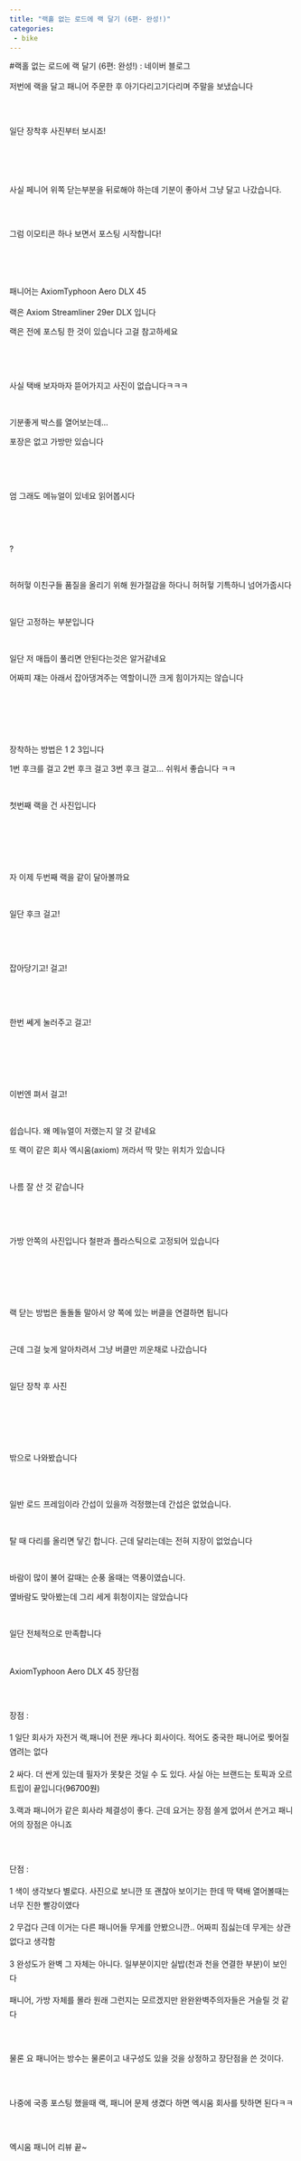 ```yaml
---
title: "랙홀 없는 로드에 랙 달기 (6편- 완성!)"
categories:
 - bike
---
```

#랙홀 없는 로드에 랙 달기 (6편: 완성!) : 네이버 블로그
<div class="wrap_rabbit pcol2 _param(1) _postViewArea221550145473" id="post-view221550145473">
<!-- Rabbit HTML --><div class="se-viewer se-theme-default" lang="ko-KR">
<!-- SE_DOC_HEADER_END -->
<div class="se-main-container">
<div class="se-component se-text se-l-default" id="SE-76752c52-dd74-4822-8923-a5b90f3b62d2">
<div class="se-component-content">
<div class="se-section se-section-text se-l-default">
<div class="se-module se-module-text"><!-- SE-TEXT { --><p class="se-text-paragraph se-text-paragraph-align-" id="SE-c926f5b5-1b77-423d-979b-b943a7a722bd" style="line-height:1.8;"><span class="se-fs- se-ff-" id="SE-de360013-64e4-4c61-9c2b-a60404f69b37" style="">저번에 랙을 달고 패니어 주문한 후 아기다리고기다리며 주말을 보냈습니다</span></p><!-- } SE-TEXT --><!-- SE-TEXT { --><p class="se-text-paragraph se-text-paragraph-align-" id="SE-1d11601e-f834-4d10-ab0b-2a74d6cb2e20" style="line-height:1.8;"><span class="se-fs- se-ff-" id="SE-e0d64510-617f-4353-b8f6-710c7af2de85" style="">​</span></p><!-- } SE-TEXT --><!-- SE-TEXT { --><p class="se-text-paragraph se-text-paragraph-align-" id="SE-e3aed842-c712-47c7-9164-ff457ed53f6c" style="line-height:1.8;"><span class="se-fs- se-ff-" id="SE-fc1c8281-0b82-499e-b126-3d0dc512a392" style="">일단 장착후 사진부터 보시죠!</span></p><!-- } SE-TEXT --></div>
</div>
</div>
</div> <div class="se-component se-image se-l-default" id="SE-1a611238-7c6d-403b-8fdb-1abfcef2b6b4">
<div class="se-component-content se-component-content-fit">
<div class="se-section se-section-image se-l-default se-section-align-">
<a class="se-module se-module-image __se_image_link __se_link" data-linkdata='{"id" : "SE-1a611238-7c6d-403b-8fdb-1abfcef2b6b4", "src" : "https://postfiles.pstatic.net/MjAxOTA1MzBfMjUy/MDAxNTU5MTc2NDM2MDc5.2WbyYUSzYZjF2IAKHAHBgdA4uEepED9mgyV39vuUFCgg.Gq02ZxwywSp4GNNNQubDrUy5ZotIYJDdnI0hVDv97bIg.JPEG.dls32208/20190529_203142.jpg", "linkUse" : "false", "link" : ""}' data-linktype="img" href="#" onclick="return false;" style=" ">
<img alt="" class="se-image-resource" data-height="389" data-lazy-src="https://postfiles.pstatic.net/MjAxOTA1MzBfMjUy/MDAxNTU5MTc2NDM2MDc5.2WbyYUSzYZjF2IAKHAHBgdA4uEepED9mgyV39vuUFCgg.Gq02ZxwywSp4GNNNQubDrUy5ZotIYJDdnI0hVDv97bIg.JPEG.dls32208/20190529_203142.jpg?type=w966" data-width="693" src="https://raw.githubusercontent.com/rage147-OwO/rage147-OwO.github.io/master/_images/images/2019-5-30-랙홀 없는 로드에 랙 달기 (6편- 완성!)/0.jpg">
</a> </div>
</div>
</div> <div class="se-component se-image se-l-default" id="SE-338597c3-6b64-4b6f-9131-953c84b9aa11">
<div class="se-component-content se-component-content-fit">
<div class="se-section se-section-image se-l-default se-section-align-">
<a class="se-module se-module-image __se_image_link __se_link" data-linkdata='{"id" : "SE-338597c3-6b64-4b6f-9131-953c84b9aa11", "src" : "https://postfiles.pstatic.net/MjAxOTA1MzBfMTM2/MDAxNTU5MTc2NDM3NzY5.jcARyAtnbpN3vXiOefL2HYbKejuskeBnrmjzwOZwhl0g.k5PskOZVT_-SJ-f2MjFSagKUGRglMGuHPy_vZHDgCGcg.JPEG.dls32208/20190529_214403.jpg", "linkUse" : "false", "link" : ""}' data-linktype="img" href="#" onclick="return false;" style=" ">
<img alt="" class="se-image-resource" data-height="389" data-lazy-src="https://postfiles.pstatic.net/MjAxOTA1MzBfMTM2/MDAxNTU5MTc2NDM3NzY5.jcARyAtnbpN3vXiOefL2HYbKejuskeBnrmjzwOZwhl0g.k5PskOZVT_-SJ-f2MjFSagKUGRglMGuHPy_vZHDgCGcg.JPEG.dls32208/20190529_214403.jpg?type=w966" data-width="693" src="https://raw.githubusercontent.com/rage147-OwO/rage147-OwO.github.io/master/_images/images/2019-5-30-랙홀 없는 로드에 랙 달기 (6편- 완성!)/1.jpg">
</a> </div>
</div>
</div> <div class="se-component se-image se-l-default" id="SE-73775f8c-be46-45f6-b0d4-f15493f0b93b">
<div class="se-component-content se-component-content-fit">
<div class="se-section se-section-image se-l-default se-section-align-">
<a class="se-module se-module-image __se_image_link __se_link" data-linkdata='{"id" : "SE-73775f8c-be46-45f6-b0d4-f15493f0b93b", "src" : "https://postfiles.pstatic.net/MjAxOTA1MzBfMjIg/MDAxNTU5MTc2NDM5MjI3._LsB2ajDmxukfmu0EykyzfyRIg7wZHXxNd2C_4NyjAog.M7pUvVMpjCduHCHZthHpv2npg5IfShVE8ARA7UQR_bwg.JPEG.dls32208/20190529_214419.jpg", "linkUse" : "false", "link" : ""}' data-linktype="img" href="#" onclick="return false;" style=" ">
<img alt="" class="se-image-resource" data-height="389" data-lazy-src="https://postfiles.pstatic.net/MjAxOTA1MzBfMjIg/MDAxNTU5MTc2NDM5MjI3._LsB2ajDmxukfmu0EykyzfyRIg7wZHXxNd2C_4NyjAog.M7pUvVMpjCduHCHZthHpv2npg5IfShVE8ARA7UQR_bwg.JPEG.dls32208/20190529_214419.jpg?type=w966" data-width="693" src="https://raw.githubusercontent.com/rage147-OwO/rage147-OwO.github.io/master/_images/images/2019-5-30-랙홀 없는 로드에 랙 달기 (6편- 완성!)/2.jpg">
</a> </div>
</div>
</div> <div class="se-component se-text se-l-default" id="SE-b7c44940-b815-4603-b0e1-c3cc7d51e3bf">
<div class="se-component-content">
<div class="se-section se-section-text se-l-default">
<div class="se-module se-module-text"><!-- SE-TEXT { --><p class="se-text-paragraph se-text-paragraph-align-" id="SE-cb676468-e4a3-4f1f-b57c-de397e4bfe82" style="line-height:1.8;"><span class="se-fs- se-ff-" id="SE-c49b128e-1d82-4eca-9559-8a1ad10ba997" style="">사실 페니어 위쪽 닫는부분을 뒤로해야 하는데 기분이 좋아서 그냥 달고 나갔습니다.</span></p><!-- } SE-TEXT --><!-- SE-TEXT { --><p class="se-text-paragraph se-text-paragraph-align-" id="SE-f4984119-cfcd-49d5-8b62-c7a0d5547b3f" style="line-height:1.8;"><span class="se-fs- se-ff-" id="SE-2e97a4f2-131b-47a0-8926-5f1c9e19046d" style="">​</span></p><!-- } SE-TEXT --><!-- SE-TEXT { --><p class="se-text-paragraph se-text-paragraph-align-" id="SE-777a3aa4-f3dd-46f5-b743-839a5a79ffc5" style="line-height:1.8;"><span class="se-fs- se-ff-" id="SE-171e8afa-b962-4f80-9f50-1dafb83c3339" style="">그럼 이모티콘 하나 보면서 포스팅 시작합니다!</span></p><!-- } SE-TEXT --></div>
</div>
</div>
</div> <div class="se-component se-sticker se-l-default" id="SE-00f5feba-2544-4b84-8462-fa3670d31937">
<div class="se-component-content">
<div class="se-section se-section-sticker se-section-align- se-l-default">
<div class="se-module se-module-sticker">
<a class="__se_sticker_link __se_link" data-linkdata='{"src" : "https://storep-phinf.pstatic.net/linesoft_01/original_4.gif", "packCode" : "linesoft_01", "seq" : "4", "width" : "370", "height" : "320"}' data-linktype="sticker" href="#" onclick="return false;">
<img alt="" class="se-sticker-image" src="https://storep-phinf.pstatic.net/linesoft_01/original_4.gif?type=pa50_50">
</a>
</div>
</div>
</div>
</div> <div class="se-component se-text se-l-default" id="SE-2a3702ff-464a-4fea-a9ef-72a0b4fcd88d">
<div class="se-component-content">
<div class="se-section se-section-text se-l-default">
<div class="se-module se-module-text"><!-- SE-TEXT { --><p class="se-text-paragraph se-text-paragraph-align-" id="SE-38f2cd1e-8051-4595-9c3c-62f301f8f3c7" style=""><span class="se-fs- se-ff-" id="SE-2f01c37f-7a25-4eca-8195-3e66a3c87aa7" style="">​</span></p><!-- } SE-TEXT --><!-- SE-TEXT { --><p class="se-text-paragraph se-text-paragraph-align-" id="SE-e2acad6f-7b54-42c1-87ad-91ac32ba68b6" style="line-height:1.8;"><span class="se-fs- se-ff-" id="SE-87646873-89c7-4b14-94b8-1ee3fa5c4b5a" style="">패니어는 AxiomTyphoon Aero DLX 45</span></p><!-- } SE-TEXT --><!-- SE-TEXT { --><p class="se-text-paragraph se-text-paragraph-align-" id="SE-3420600b-43a0-41cf-b46a-8247a7215424" style=""><span class="se-fs- se-ff-" id="SE-5533c17a-08e1-47c9-97b2-0ab5c1dce5fa" style="">랙은 Axiom Streamliner 29er DLX 입니다</span></p><!-- } SE-TEXT --><!-- SE-TEXT { --><p class="se-text-paragraph se-text-paragraph-align-" id="SE-af2cd790-c218-4c2b-ba99-04967e0d7366" style=""><span class="se-fs- se-ff-" id="SE-449aa192-f387-45aa-a9a3-ba8326d11574" style="">랙은 전에 포스팅 한 것이 있습니다 고걸 참고하세요</span></p><!-- } SE-TEXT --><!-- SE-TEXT { --><p class="se-text-paragraph se-text-paragraph-align-" id="SE-ab99836f-3793-4567-8365-e46237f95dd6" style=""><span class="se-fs- se-ff-" id="SE-102e5700-94d3-424c-a8fc-ea5d3e11ef8f" style="">​</span></p><!-- } SE-TEXT --></div>
</div>
</div>
</div> <div class="se-component se-image se-l-default" id="SE-c9e8b1af-7127-448e-9554-c314845dd1c8">
<div class="se-component-content se-component-content-fit">
<div class="se-section se-section-image se-l-default se-section-align-">
<a class="se-module se-module-image __se_image_link __se_link" data-linkdata='{"id" : "SE-c9e8b1af-7127-448e-9554-c314845dd1c8", "src" : "https://postfiles.pstatic.net/MjAxOTA1MzBfMTgx/MDAxNTU5MTc3MjA4Nzg2.rLFwD-XpuVw_BXg98JbNBZvQnRjSeXzfaEewx-Nue2gg.lLMNV0_fQxd5h2svByQtXPqkcf42T7Hw5ZWLy9OBqY0g.JPEG.dls32208/1559176846861.jpg", "linkUse" : "false", "link" : ""}' data-linktype="img" href="#" onclick="return false;" style=" ">
<img alt="" class="se-image-resource" data-height="1232" data-lazy-src="https://postfiles.pstatic.net/MjAxOTA1MzBfMTgx/MDAxNTU5MTc3MjA4Nzg2.rLFwD-XpuVw_BXg98JbNBZvQnRjSeXzfaEewx-Nue2gg.lLMNV0_fQxd5h2svByQtXPqkcf42T7Hw5ZWLy9OBqY0g.JPEG.dls32208/1559176846861.jpg?type=w966" data-width="693" src="https://raw.githubusercontent.com/rage147-OwO/rage147-OwO.github.io/master/_images/images/2019-5-30-랙홀 없는 로드에 랙 달기 (6편- 완성!)/3.jpg"/>
</a> </div>
</div>
</div> <div class="se-component se-text se-l-default" id="SE-d0b907b2-a86d-47cc-a5cd-2bfdc93a79fe">
<div class="se-component-content">
<div class="se-section se-section-text se-l-default">
<div class="se-module se-module-text"><!-- SE-TEXT { --><p class="se-text-paragraph se-text-paragraph-align-" id="SE-2faff90d-9971-4bb9-b2c1-26757fbb0778" style=""><span class="se-fs- se-ff-" id="SE-c81dd2ec-1113-475a-9442-61cff66e6e72" style="">사실 택배 보자마자 뜯어가지고 사진이 없습니다ㅋㅋㅋ</span></p><!-- } SE-TEXT --><!-- SE-TEXT { --><p class="se-text-paragraph se-text-paragraph-align-" id="SE-9d9d5962-d977-436c-8297-b1b55491dfd9" style=""><span class="se-fs- se-ff-" id="SE-feed0b5f-56f5-4b57-bfca-8bf418fb99db" style="">​</span></p><!-- } SE-TEXT --><!-- SE-TEXT { --><p class="se-text-paragraph se-text-paragraph-align-" id="SE-3c71039f-33a7-45d1-9e6b-793452537a41" style=""><span class="se-fs- se-ff-" id="SE-65c25d8a-da71-4f9c-9623-6714d3e2cc12" style="">기분좋게 박스를 열어보는데...</span></p><!-- } SE-TEXT --><!-- SE-TEXT { --><p class="se-text-paragraph se-text-paragraph-align-" id="SE-c9ebac96-074b-401d-9a7b-693eb772671b" style=""><span class="se-fs- se-ff-" id="SE-95907c0f-6796-481c-ab27-16785a13d29c" style="">포장은 없고 가방만 있습니다</span></p><!-- } SE-TEXT --><!-- SE-TEXT { --><p class="se-text-paragraph se-text-paragraph-align-" id="SE-b6db59cf-59e8-45cc-85c0-c73690c8053d" style=""><span class="se-fs- se-ff-" id="SE-9f108731-9e75-4d2d-81f9-36c46d1a3833" style="">​</span></p><!-- } SE-TEXT --></div>
</div>
</div>
</div> <div class="se-component se-image se-l-default" id="SE-a29de6e0-5153-49f1-8577-2e070cecbfb3">
<div class="se-component-content se-component-content-fit">
<div class="se-section se-section-image se-l-default se-section-align-">
<a class="se-module se-module-image __se_image_link __se_link" data-linkdata='{"id" : "SE-a29de6e0-5153-49f1-8577-2e070cecbfb3", "src" : "https://postfiles.pstatic.net/MjAxOTA1MzBfNzEg/MDAxNTU5MTc3MjEwMjk0.ffcVRlWQxFgoxTSBXAcksmtteuocrzIrNsrUD59NTe8g.0q1eCo5rZUDDYC4MJGApXc7ZQxdF3iSplAcmrHuAHAgg.JPEG.dls32208/20190529_202736.jpg", "linkUse" : "false", "link" : ""}' data-linktype="img" href="#" onclick="return false;" style=" ">
<img alt="" class="se-image-resource" data-height="1232" data-lazy-src="https://postfiles.pstatic.net/MjAxOTA1MzBfNzEg/MDAxNTU5MTc3MjEwMjk0.ffcVRlWQxFgoxTSBXAcksmtteuocrzIrNsrUD59NTe8g.0q1eCo5rZUDDYC4MJGApXc7ZQxdF3iSplAcmrHuAHAgg.JPEG.dls32208/20190529_202736.jpg?type=w966" data-width="693" src="https://raw.githubusercontent.com/rage147-OwO/rage147-OwO.github.io/master/_images/images/2019-5-30-랙홀 없는 로드에 랙 달기 (6편- 완성!)/4.jpg"/>
</a> </div>
</div>
</div> <div class="se-component se-text se-l-default" id="SE-0ecd0eed-5519-4907-818b-393e3b596fb4">
<div class="se-component-content">
<div class="se-section se-section-text se-l-default">
<div class="se-module se-module-text"><!-- SE-TEXT { --><p class="se-text-paragraph se-text-paragraph-align-" id="SE-25362c97-ee61-4475-8987-2646fb747a0c" style=""><span class="se-fs- se-ff-" id="SE-210a48ba-94ea-44b0-8359-1d0b87f66dad" style="">엄 그래도 메뉴얼이 있네요 읽어봅시다</span></p><!-- } SE-TEXT --><!-- SE-TEXT { --><p class="se-text-paragraph se-text-paragraph-align-" id="SE-78f0f63e-5f03-4d17-9265-4e1f38d0666d" style=""><span class="se-fs- se-ff-" id="SE-7fb28b9e-e9ff-411e-9245-779aa54a57a9" style="">​</span></p><!-- } SE-TEXT --></div>
</div>
</div>
</div> <div class="se-component se-image se-l-default" id="SE-6a751a2c-5bd0-4b87-8fb9-b88d28f592ad">
<div class="se-component-content se-component-content-fit">
<div class="se-section se-section-image se-l-default se-section-align-">
<a class="se-module se-module-image __se_image_link __se_link" data-linkdata='{"id" : "SE-6a751a2c-5bd0-4b87-8fb9-b88d28f592ad", "src" : "https://postfiles.pstatic.net/MjAxOTA1MzBfMTYg/MDAxNTU5MTc3MjExOTU1.QZKBRj8KOaPdb53YXJgVAYs8CYH8v4CNKxpTYiVAE3Eg.aiwi3xEV68VuiX6IBYeHEhYX0dbcmNaep0T5YVE5bMEg.JPEG.dls32208/1559177177321.jpg", "linkUse" : "false", "link" : ""}' data-linktype="img" href="#" onclick="return false;" style=" ">
<img alt="" class="se-image-resource" data-height="1232" data-lazy-src="https://postfiles.pstatic.net/MjAxOTA1MzBfMTYg/MDAxNTU5MTc3MjExOTU1.QZKBRj8KOaPdb53YXJgVAYs8CYH8v4CNKxpTYiVAE3Eg.aiwi3xEV68VuiX6IBYeHEhYX0dbcmNaep0T5YVE5bMEg.JPEG.dls32208/1559177177321.jpg?type=w966" data-width="693" src="https://raw.githubusercontent.com/rage147-OwO/rage147-OwO.github.io/master/_images/images/2019-5-30-랙홀 없는 로드에 랙 달기 (6편- 완성!)/5.jpg"/>
</a> </div>
</div>
</div> <div class="se-component se-text se-l-default" id="SE-1768e000-b6ec-440d-be4c-89e47f190a50">
<div class="se-component-content">
<div class="se-section se-section-text se-l-default">
<div class="se-module se-module-text"><!-- SE-TEXT { --><p class="se-text-paragraph se-text-paragraph-align-" id="SE-d9bea857-0204-4ccf-bd95-dc0e41e5c8b0" style=""><span class="se-fs- se-ff-" id="SE-a78c9d74-a78e-4c0b-bf09-994304ffbf3c" style="">?</span></p><!-- } SE-TEXT --><!-- SE-TEXT { --><p class="se-text-paragraph se-text-paragraph-align-" id="SE-56c9d057-2604-4e53-b09e-096997c33d68" style=""><span class="se-fs- se-ff-" id="SE-6e9fd720-5351-483a-8dff-551118d6dd2b" style="">​</span></p><!-- } SE-TEXT --><!-- SE-TEXT { --><p class="se-text-paragraph se-text-paragraph-align-" id="SE-41ac010b-5d52-4409-9370-11125a0c4077" style=""><span class="se-fs- se-ff-" id="SE-d72b231f-7331-47e4-aa66-70ed526b8778" style="">허허헣 이친구들 품질을 올리기 위해 원가절감을 하다니 허허헣 기특하니 넘어가줍시다</span></p><!-- } SE-TEXT --><!-- SE-TEXT { --><p class="se-text-paragraph se-text-paragraph-align-" id="SE-31e9e54b-70b3-45be-83a0-89df9f053c74" style=""><span class="se-fs- se-ff-" id="SE-474c5897-64a8-45ee-9cd9-4bccb4cf6091" style="">​</span></p><!-- } SE-TEXT --><!-- SE-TEXT { --><p class="se-text-paragraph se-text-paragraph-align-" id="SE-cfab6ae3-9ea3-4f1b-9765-241aa0500096" style=""><span class="se-fs- se-ff-" id="SE-865c72e6-9e6f-4426-aa72-41d48bb52a33" style="">일단 고정하는 부분입니다</span></p><!-- } SE-TEXT --></div>
</div>
</div>
</div> <div class="se-component se-image se-l-default" id="SE-f7808760-dbe4-44bc-89f1-8147cb8003e7">
<div class="se-component-content se-component-content-fit">
<div class="se-section se-section-image se-l-default se-section-align-">
<a class="se-module se-module-image __se_image_link __se_link" data-linkdata='{"id" : "SE-f7808760-dbe4-44bc-89f1-8147cb8003e7", "src" : "https://postfiles.pstatic.net/MjAxOTA1MzBfMjE5/MDAxNTU5MTc4NDk5Mjc3.e-kyfjzT4k_3sZFCCMGsIaJc4aBxu1JTxTLzkYTLRuMg.pa5AOo_sNT_nZmOvFXgUgB-80rja2bhrJN4V8_FPkZEg.JPEG.dls32208/20190529_202904.jpg", "linkUse" : "false", "link" : ""}' data-linktype="img" href="#" onclick="return false;" style=" ">
<img alt="" class="se-image-resource" data-height="1232" data-lazy-src="https://postfiles.pstatic.net/MjAxOTA1MzBfMjE5/MDAxNTU5MTc4NDk5Mjc3.e-kyfjzT4k_3sZFCCMGsIaJc4aBxu1JTxTLzkYTLRuMg.pa5AOo_sNT_nZmOvFXgUgB-80rja2bhrJN4V8_FPkZEg.JPEG.dls32208/20190529_202904.jpg?type=w966" data-width="693" src="https://raw.githubusercontent.com/rage147-OwO/rage147-OwO.github.io/master/_images/images/2019-5-30-랙홀 없는 로드에 랙 달기 (6편- 완성!)/6.jpg"/>
</a> </div>
</div>
</div> <div class="se-component se-text se-l-default" id="SE-73e07e5b-0ea8-4049-be5e-ace23899cefc">
<div class="se-component-content">
<div class="se-section se-section-text se-l-default">
<div class="se-module se-module-text"><!-- SE-TEXT { --><p class="se-text-paragraph se-text-paragraph-align-" id="SE-5f67254a-d63d-4c21-b033-1c359c1776fa" style=""><span class="se-fs- se-ff-" id="SE-c9ce5311-000d-4998-9cec-d54ca5014494" style="">일단 저 매듭이 풀리면 안된다는것은 알거같네요</span></p><!-- } SE-TEXT --><!-- SE-TEXT { --><p class="se-text-paragraph se-text-paragraph-align-" id="SE-cfb2c96c-c624-43bb-8d00-d4e9a988f7b3" style=""><span class="se-fs- se-ff-" id="SE-f9a2e38a-30ca-4079-9224-0d504d87c2c8" style="">어짜피 쟤는 아래서 잡아댕겨주는 역할이니깐 크게 힘이가지는 않습니다</span></p><!-- } SE-TEXT --><!-- SE-TEXT { --><p class="se-text-paragraph se-text-paragraph-align-" id="SE-079c1d3f-2c57-466c-9839-03fd4a293bcb" style=""><span class="se-fs- se-ff-" id="SE-ce652ca4-b969-4663-8162-d4d2c1f9ddee" style="">​</span></p><!-- } SE-TEXT --><!-- SE-TEXT { --><p class="se-text-paragraph se-text-paragraph-align-" id="SE-4adaf483-23f3-4ede-8a78-9924a9a6415e" style=""><span class="se-fs- se-ff-" id="SE-2fafb53c-fc5c-407e-b1a5-4b88d5c621c0" style="">​</span></p><!-- } SE-TEXT --></div>
</div>
</div>
</div> <div class="se-component se-image se-l-default" id="SE-0bde5fee-8a8e-4d88-841c-4c83cc2c423c">
<div class="se-component-content se-component-content-fit">
<div class="se-section se-section-image se-l-default se-section-align-">
<a class="se-module se-module-image __se_image_link __se_link" data-linkdata='{"id" : "SE-0bde5fee-8a8e-4d88-841c-4c83cc2c423c", "src" : "https://postfiles.pstatic.net/MjAxOTA1MzBfMjM5/MDAxNTU5MTc4NDk3MjMy.h1Sy0AHNoWlVvPoI1_Zxy1zyZRuuozF7ga1O8SfWm4Yg.qJEoo0nNMaJ9eCiEUaqj1T-1ecmCQ30oi6k8ejsznw8g.JPEG.dls32208/20190530_095843.jpg", "linkUse" : "false", "link" : ""}' data-linktype="img" href="#" onclick="return false;" style=" ">
<img alt="" class="se-image-resource" data-height="1232" data-lazy-src="https://postfiles.pstatic.net/MjAxOTA1MzBfMjM5/MDAxNTU5MTc4NDk3MjMy.h1Sy0AHNoWlVvPoI1_Zxy1zyZRuuozF7ga1O8SfWm4Yg.qJEoo0nNMaJ9eCiEUaqj1T-1ecmCQ30oi6k8ejsznw8g.JPEG.dls32208/20190530_095843.jpg?type=w966" data-width="693" src="https://raw.githubusercontent.com/rage147-OwO/rage147-OwO.github.io/master/_images/images/2019-5-30-랙홀 없는 로드에 랙 달기 (6편- 완성!)/7.jpg"/>
</a> </div>
</div>
</div> <div class="se-component se-text se-l-default" id="SE-5d15eab3-442a-4039-94a9-36cdc8f84ac8">
<div class="se-component-content">
<div class="se-section se-section-text se-l-default">
<div class="se-module se-module-text"><!-- SE-TEXT { --><p class="se-text-paragraph se-text-paragraph-align-" id="SE-54a0b26d-b239-43fe-8aa2-280949248969" style=""><span class="se-fs- se-ff-" id="SE-b6ced429-0c95-4d5d-95a1-be17a81a3c3d" style="">장착하는 방법은 1 2 3입니다</span></p><!-- } SE-TEXT --><!-- SE-TEXT { --><p class="se-text-paragraph se-text-paragraph-align-" id="SE-ad1bde83-0741-47a5-868c-7ef6eb7318f3" style=""><span class="se-fs- se-ff-" id="SE-a2420e3c-42d6-4b93-a943-2b811e31d066" style="">1번 후크를 걸고 2번 후크 걸고 3번 후크 걸고... 쉬워서 좋습니다 ㅋㅋ</span></p><!-- } SE-TEXT --><!-- SE-TEXT { --><p class="se-text-paragraph se-text-paragraph-align-" id="SE-a1ddcf45-34c0-428b-8bc7-e357dd12fc7f" style=""><span class="se-fs- se-ff-" id="SE-5ac6bfcb-3f74-4b8e-aa6f-6b96a34195b0" style="">​</span></p><!-- } SE-TEXT --><!-- SE-TEXT { --><p class="se-text-paragraph se-text-paragraph-align-" id="SE-604a783c-7b12-4abe-9c8a-8cc0c2a5b1d4" style=""><span class="se-fs- se-ff-" id="SE-d8e70353-9dc5-4898-bddd-c36103d76c90" style="">첫번째 랙을 건 사진입니다 </span></p><!-- } SE-TEXT --></div>
</div>
</div>
</div> <div class="se-component se-image se-l-default" id="SE-4089cacb-8be3-4330-b945-3161ac26f8c5">
<div class="se-component-content se-component-content-fit">
<div class="se-section se-section-image se-l-default se-section-align-">
<a class="se-module se-module-image __se_image_link __se_link" data-linkdata='{"id" : "SE-4089cacb-8be3-4330-b945-3161ac26f8c5", "src" : "https://postfiles.pstatic.net/MjAxOTA1MzBfMjA2/MDAxNTU5MTc4NDk1MjE0.1metxJss8MNq_WpVr7lcubJ7MLZPtHiG7rc6OuqGFz4g.kGU8TwKL6-dfGqiaNKvimY05vCKFTfUS7qWe8dfPppgg.JPEG.dls32208/20190529_202852.jpg", "linkUse" : "false", "link" : ""}' data-linktype="img" href="#" onclick="return false;" style=" ">
<img alt="" class="se-image-resource" data-height="389" data-lazy-src="https://postfiles.pstatic.net/MjAxOTA1MzBfMjA2/MDAxNTU5MTc4NDk1MjE0.1metxJss8MNq_WpVr7lcubJ7MLZPtHiG7rc6OuqGFz4g.kGU8TwKL6-dfGqiaNKvimY05vCKFTfUS7qWe8dfPppgg.JPEG.dls32208/20190529_202852.jpg?type=w966" data-width="693" src="https://raw.githubusercontent.com/rage147-OwO/rage147-OwO.github.io/master/_images/images/2019-5-30-랙홀 없는 로드에 랙 달기 (6편- 완성!)/8.jpg"/>
</a> </div>
</div>
</div> <div class="se-component se-text se-l-default" id="SE-ad21eb43-be84-483a-9682-7d4dec9c9d2f">
<div class="se-component-content">
<div class="se-section se-section-text se-l-default">
<div class="se-module se-module-text"><!-- SE-TEXT { --><p class="se-text-paragraph se-text-paragraph-align-" id="SE-0ce9ed96-5a78-4285-bc58-53f22d4c4e42" style=""><span class="se-fs- se-ff-" id="SE-be17e753-d2fc-4ddc-bee0-ff02fdbba231" style="">​</span></p><!-- } SE-TEXT --><!-- SE-TEXT { --><p class="se-text-paragraph se-text-paragraph-align-" id="SE-f7f6a94f-09ef-4251-98f2-2f0f7e9903e7" style=""><span class="se-fs- se-ff-" id="SE-058de770-9f9b-4ae5-b9d4-1291b0af59d4" style="">​</span></p><!-- } SE-TEXT --><!-- SE-TEXT { --><p class="se-text-paragraph se-text-paragraph-align-" id="SE-4d3a11f7-54e5-4205-94dc-2918a09f45e8" style=""><span class="se-fs- se-ff-" id="SE-9ade5178-9fe0-41d8-b781-6d546f531b3b" style="">자 이제 두번째 랙을 같이 달아볼까요</span></p><!-- } SE-TEXT --><!-- SE-TEXT { --><p class="se-text-paragraph se-text-paragraph-align-" id="SE-9be79738-4291-48a0-bcad-c0d77aca8989" style=""><span class="se-fs- se-ff-" id="SE-221cf941-65f0-4abe-b54f-27cdf76750d9" style="">​</span></p><!-- } SE-TEXT --><!-- SE-TEXT { --><p class="se-text-paragraph se-text-paragraph-align-" id="SE-a3307199-b3fb-480d-bf22-48e8b5a3be00" style=""><span class="se-fs- se-ff-" id="SE-e0015693-5191-4e21-bf0d-4853bcf95d52" style="">일단 후크 걸고!</span></p><!-- } SE-TEXT --></div>
</div>
</div>
</div> <div class="se-component se-image se-l-default" id="SE-2581d09a-8f24-4958-b334-f5cee5d25fd8">
<div class="se-component-content se-component-content-fit">
<div class="se-section se-section-image se-l-default se-section-align-">
<a class="se-module se-module-image __se_image_link __se_link" data-linkdata='{"id" : "SE-2581d09a-8f24-4958-b334-f5cee5d25fd8", "src" : "https://postfiles.pstatic.net/MjAxOTA1MzBfMTY0/MDAxNTU5MTc4NTAwNDg3.szVKsxrzfCJoAjP0HHaU9RY06Z6avI88028u6lwxGikg.YBIapONRc4B4vT7BXnm8oOuzmhkHerkRJ_cOWVPE5HIg.JPEG.dls32208/20190529_202942.jpg", "linkUse" : "false", "link" : ""}' data-linktype="img" href="#" onclick="return false;" style=" ">
<img alt="" class="se-image-resource" data-height="389" data-lazy-src="https://postfiles.pstatic.net/MjAxOTA1MzBfMTY0/MDAxNTU5MTc4NTAwNDg3.szVKsxrzfCJoAjP0HHaU9RY06Z6avI88028u6lwxGikg.YBIapONRc4B4vT7BXnm8oOuzmhkHerkRJ_cOWVPE5HIg.JPEG.dls32208/20190529_202942.jpg?type=w966" data-width="693" src="https://raw.githubusercontent.com/rage147-OwO/rage147-OwO.github.io/master/_images/images/2019-5-30-랙홀 없는 로드에 랙 달기 (6편- 완성!)/9.jpg"/>
</a> </div>
</div>
</div> <div class="se-component se-text se-l-default" id="SE-b8f8ca75-ed62-4016-977c-4de271427a2b">
<div class="se-component-content">
<div class="se-section se-section-text se-l-default">
<div class="se-module se-module-text"><!-- SE-TEXT { --><p class="se-text-paragraph se-text-paragraph-align-" id="SE-4d1469c0-54c1-45b5-b290-6ac6e57d1ddf" style=""><span class="se-fs- se-ff-" id="SE-e8c99acc-f97e-45c2-8d83-0a908ede0eb9" style="">​</span></p><!-- } SE-TEXT --><!-- SE-TEXT { --><p class="se-text-paragraph se-text-paragraph-align-" id="SE-b01f9aa1-a322-49b4-912b-21906d84e99b" style=""><span class="se-fs- se-ff-" id="SE-2c57821e-7ba3-4720-af3d-6dc1d0f949a6" style="">잡아당기고! 걸고!</span></p><!-- } SE-TEXT --></div>
</div>
</div>
</div> <div class="se-component se-image se-l-default" id="SE-e78f6e55-0b9e-4ad6-804d-c2e0b6982f41">
<div class="se-component-content se-component-content-fit">
<div class="se-section se-section-image se-l-default se-section-align-">
<a class="se-module se-module-image __se_image_link __se_link" data-linkdata='{"id" : "SE-e78f6e55-0b9e-4ad6-804d-c2e0b6982f41", "src" : "https://postfiles.pstatic.net/MjAxOTA1MzBfNDMg/MDAxNTU5MTc4NTAxNTcx.QK8gjfDWfxJxh474feVLlPyUxMwdUcuS45VhuD42yIYg.bqW_K_ZRBfxVP0iF4gW4eiDZx_M0IdSh-pFQ7PMFM8wg.JPEG.dls32208/20190529_202953.jpg", "linkUse" : "false", "link" : ""}' data-linktype="img" href="#" onclick="return false;" style=" ">
<img alt="" class="se-image-resource" data-height="389" data-lazy-src="https://postfiles.pstatic.net/MjAxOTA1MzBfNDMg/MDAxNTU5MTc4NTAxNTcx.QK8gjfDWfxJxh474feVLlPyUxMwdUcuS45VhuD42yIYg.bqW_K_ZRBfxVP0iF4gW4eiDZx_M0IdSh-pFQ7PMFM8wg.JPEG.dls32208/20190529_202953.jpg?type=w966" data-width="693" src="https://raw.githubusercontent.com/rage147-OwO/rage147-OwO.github.io/master/_images/images/2019-5-30-랙홀 없는 로드에 랙 달기 (6편- 완성!)/10.jpg"/>
</a> </div>
</div>
</div> <div class="se-component se-text se-l-default" id="SE-d7535e2f-0459-4a8e-9b7d-573722c618a0">
<div class="se-component-content">
<div class="se-section se-section-text se-l-default">
<div class="se-module se-module-text"><!-- SE-TEXT { --><p class="se-text-paragraph se-text-paragraph-align-" id="SE-3758bcd6-7f07-468c-b1ac-bcc2f440c1f3" style=""><span class="se-fs- se-ff-" id="SE-9a3c1126-d416-4d8e-a5d8-b65acd12d982" style="">​</span></p><!-- } SE-TEXT --><!-- SE-TEXT { --><p class="se-text-paragraph se-text-paragraph-align-" id="SE-5ed48bda-482c-47f0-b3ca-50aa5a90c7be" style=""><span class="se-fs- se-ff-" id="SE-d6ad2428-1e3f-4059-91e9-3e19ec92c025" style="">한번 쎄게 눌러주고 걸고!</span></p><!-- } SE-TEXT --></div>
</div>
</div>
</div> <div class="se-component se-image se-l-default" id="SE-806775d4-2c26-4b52-9ea4-e1bf036d1bdd">
<div class="se-component-content se-component-content-fit">
<div class="se-section se-section-image se-l-default se-section-align-">
<a class="se-module se-module-image __se_image_link __se_link" data-linkdata='{"id" : "SE-806775d4-2c26-4b52-9ea4-e1bf036d1bdd", "src" : "https://postfiles.pstatic.net/MjAxOTA1MzBfMjY0/MDAxNTU5MTc4NTAzMzEx.WDpU0qC4e8Q-HPMDhj4Iz4qafhfbUyZkTIXr5OrAxLAg.pEAVmGoDHg5hCIkchy0mJq4PVr8Fbhfg26mwJNAwchAg.JPEG.dls32208/20190529_203000.jpg", "linkUse" : "false", "link" : ""}' data-linktype="img" href="#" onclick="return false;" style=" ">
<img alt="" class="se-image-resource" data-height="1232" data-lazy-src="https://postfiles.pstatic.net/MjAxOTA1MzBfMjY0/MDAxNTU5MTc4NTAzMzEx.WDpU0qC4e8Q-HPMDhj4Iz4qafhfbUyZkTIXr5OrAxLAg.pEAVmGoDHg5hCIkchy0mJq4PVr8Fbhfg26mwJNAwchAg.JPEG.dls32208/20190529_203000.jpg?type=w966" data-width="693" src="https://raw.githubusercontent.com/rage147-OwO/rage147-OwO.github.io/master/_images/images/2019-5-30-랙홀 없는 로드에 랙 달기 (6편- 완성!)/11.jpg"/>
</a> </div>
</div>
</div> <div class="se-component se-text se-l-default" id="SE-e2b14484-2b14-4826-b74c-2136859f74d7">
<div class="se-component-content">
<div class="se-section se-section-text se-l-default">
<div class="se-module se-module-text"><!-- SE-TEXT { --><p class="se-text-paragraph se-text-paragraph-align-" id="SE-91a7bafe-90bf-4d46-9cb9-3d89ccdb209c" style=""><span class="se-fs- se-ff-" id="SE-96d4bc04-1b17-42db-8106-cee4560d5b59" style="">​</span></p><!-- } SE-TEXT --><!-- SE-TEXT { --><p class="se-text-paragraph se-text-paragraph-align-" id="SE-1a9c99fb-0b7c-4a31-b07e-af516f44cec2" style=""><span class="se-fs- se-ff-" id="SE-efd406ee-8cc4-40e6-aa64-4132bfedbe9d" style="">​</span></p><!-- } SE-TEXT --><!-- SE-TEXT { --><p class="se-text-paragraph se-text-paragraph-align-" id="SE-5161f3cf-f0ad-48c3-884a-82bcaf228572" style=""><span class="se-fs- se-ff-" id="SE-a4dfb712-ddfa-40b3-91ce-38b5c66c2ff8" style="">이번엔 펴서 걸고!</span></p><!-- } SE-TEXT --></div>
</div>
</div>
</div> <div class="se-component se-image se-l-default" id="SE-efa196a8-bcaf-48fc-a048-64c10dbfd43c">
<div class="se-component-content se-component-content-fit">
<div class="se-section se-section-image se-l-default se-section-align-">
<a class="se-module se-module-image __se_image_link __se_link" data-linkdata='{"id" : "SE-efa196a8-bcaf-48fc-a048-64c10dbfd43c", "src" : "https://postfiles.pstatic.net/MjAxOTA1MzBfMjAg/MDAxNTU5MTc4NTA0ODEy.PmjOdFn2S9dZsYLgBz8JKxybAe_rhaxrqzW9Sd6tIKwg.9B-kVV1VX9r7MCiPMMG7Ez2guGqSpDDBgDZB-UsLI64g.JPEG.dls32208/20190530_100252.jpg", "linkUse" : "false", "link" : ""}' data-linktype="img" href="#" onclick="return false;" style=" ">
<img alt="" class="se-image-resource" data-height="1232" data-lazy-src="https://postfiles.pstatic.net/MjAxOTA1MzBfMjAg/MDAxNTU5MTc4NTA0ODEy.PmjOdFn2S9dZsYLgBz8JKxybAe_rhaxrqzW9Sd6tIKwg.9B-kVV1VX9r7MCiPMMG7Ez2guGqSpDDBgDZB-UsLI64g.JPEG.dls32208/20190530_100252.jpg?type=w966" data-width="693" src="https://raw.githubusercontent.com/rage147-OwO/rage147-OwO.github.io/master/_images/images/2019-5-30-랙홀 없는 로드에 랙 달기 (6편- 완성!)/12.jpg"/>
</a> </div>
</div>
</div> <div class="se-component se-text se-l-default" id="SE-d924a5dc-7d83-4ccf-a123-45a3836324d5">
<div class="se-component-content">
<div class="se-section se-section-text se-l-default">
<div class="se-module se-module-text"><!-- SE-TEXT { --><p class="se-text-paragraph se-text-paragraph-align-" id="SE-bfa69def-8e2e-4d28-9900-865310cb74f0" style=""><span class="se-fs- se-ff-" id="SE-d7ef8ec2-8f71-4022-a1cc-94e1bc57d6ae" style="">쉽습니다. 왜 메뉴얼이 저랬는지 알 것 같네요 </span></p><!-- } SE-TEXT --><!-- SE-TEXT { --><p class="se-text-paragraph se-text-paragraph-align-" id="SE-dd1c37ab-02f8-425c-8299-7929e74aa95e" style=""><span class="se-fs- se-ff-" id="SE-4cb6889e-5f5d-4b70-af8f-b97c62e6dee2" style="">또 랙이 같은 회사 엑시움(axiom) 꺼라서 딱 맞는 위치가 있습니다</span></p><!-- } SE-TEXT --><!-- SE-TEXT { --><p class="se-text-paragraph se-text-paragraph-align-" id="SE-219d6f95-cd8d-4a92-b304-8ab2c4b8acdd" style=""><span class="se-fs- se-ff-" id="SE-f26d5ac5-bb43-43b8-8b8f-8701ae6445a0" style="">​</span></p><!-- } SE-TEXT --><!-- SE-TEXT { --><p class="se-text-paragraph se-text-paragraph-align-" id="SE-244d69bc-92e9-4de5-a056-b3d059a2ffb6" style=""><span class="se-fs- se-ff-" id="SE-2b0d84d7-ef6c-4395-aa51-2badca787f52" style="">나름 잘 산 것 같습니다</span></p><!-- } SE-TEXT --><!-- SE-TEXT { --><p class="se-text-paragraph se-text-paragraph-align-" id="SE-5bc616ec-3861-48ad-8c92-4aab5f7b1984" style=""><span class="se-fs- se-ff-" id="SE-6c512e24-ac69-415a-8ffe-c9cf42c82653" style="">​</span></p><!-- } SE-TEXT --><!-- SE-TEXT { --><p class="se-text-paragraph se-text-paragraph-align-" id="SE-3e580e08-6d5b-445c-8e99-ebe6543e5d75" style=""><span class="se-fs- se-ff-" id="SE-3e963fbe-b306-48ab-90cb-ef94b669b5e1" style="">​</span></p><!-- } SE-TEXT --><!-- SE-TEXT { --><p class="se-text-paragraph se-text-paragraph-align-" id="SE-a3618957-efc7-4bb1-b5d8-ad781b2ff75a" style=""><span class="se-fs- se-ff-" id="SE-b6155762-a610-4a96-832f-981988cdef68" style="">가방 안쪽의 사진입니다 철판과 플라스틱으로 고정되어 있습니다</span></p><!-- } SE-TEXT --></div>
</div>
</div>
</div> <div class="se-component se-image se-l-default" id="SE-cc3d3828-510f-454a-8371-8e5841b69e5b">
<div class="se-component-content se-component-content-fit">
<div class="se-section se-section-image se-l-default se-section-align-">
<a class="se-module se-module-image __se_image_link __se_link" data-linkdata='{"id" : "SE-cc3d3828-510f-454a-8371-8e5841b69e5b", "src" : "https://postfiles.pstatic.net/MjAxOTA1MzBfMTY3/MDAxNTU5MTc4NTA3NTY3.npMZC3MI3y2xEzN4ioUFAAIFdYbXwPs_GY3xKWyeeGIg.TKPOPwsnrPunxPPRNsJ_Y5IChONU5raRr9vI1v1U4ZIg.JPEG.dls32208/20190529_203033.jpg", "linkUse" : "false", "link" : ""}' data-linktype="img" href="#" onclick="return false;" style=" ">
<img alt="" class="se-image-resource" data-height="389" data-lazy-src="https://postfiles.pstatic.net/MjAxOTA1MzBfMTY3/MDAxNTU5MTc4NTA3NTY3.npMZC3MI3y2xEzN4ioUFAAIFdYbXwPs_GY3xKWyeeGIg.TKPOPwsnrPunxPPRNsJ_Y5IChONU5raRr9vI1v1U4ZIg.JPEG.dls32208/20190529_203033.jpg?type=w966" data-width="693" src="https://raw.githubusercontent.com/rage147-OwO/rage147-OwO.github.io/master/_images/images/2019-5-30-랙홀 없는 로드에 랙 달기 (6편- 완성!)/13.jpg"/>
</a> </div>
</div>
</div> <div class="se-component se-text se-l-default" id="SE-6313f8a0-529f-4eab-99da-768d0e361edf">
<div class="se-component-content">
<div class="se-section se-section-text se-l-default">
<div class="se-module se-module-text"><!-- SE-TEXT { --><p class="se-text-paragraph se-text-paragraph-align-" id="SE-2cb52ae3-7d56-412a-9c3d-0898dd457de3" style=""><span class="se-fs- se-ff-" id="SE-1c99e5ee-5a2a-4a16-8532-b59d348772c7" style="">​</span></p><!-- } SE-TEXT --><!-- SE-TEXT { --><p class="se-text-paragraph se-text-paragraph-align-" id="SE-f8780f62-a1a6-457e-8fef-6d9c8b1c64df" style=""><span class="se-fs- se-ff-" id="SE-cb880cb0-9d45-411f-8a6c-962c8af85390" style="">​</span></p><!-- } SE-TEXT --><!-- SE-TEXT { --><p class="se-text-paragraph se-text-paragraph-align-" id="SE-d3bc52b1-d99f-4577-97b5-e39de2aafaef" style=""><span class="se-fs- se-ff-" id="SE-bc5ef57e-c744-4ae5-bd1e-d9f591db8bac" style="">랙 닫는 방법은 돌돌돌 말아서 양 쪽에 있는 버클을 연결하면 됩니다</span></p><!-- } SE-TEXT --></div>
</div>
</div>
</div> <div class="se-component se-image se-l-default" id="SE-65dfee17-0c32-4ce3-875b-f2e383811f29">
<div class="se-component-content se-component-content-fit">
<div class="se-section se-section-image se-l-default se-section-align-">
<a class="se-module se-module-image __se_image_link __se_link" data-linkdata='{"id" : "SE-65dfee17-0c32-4ce3-875b-f2e383811f29", "src" : "https://postfiles.pstatic.net/MjAxOTA1MzBfODcg/MDAxNTU5MTc4NTA5NDY0._-PwkohDPxaGBJtdDwto0ErPEoAYgxIj8SFwl_blXuog.Uy4Cb92Jpq88qAi7RksGr2FtkLF1cnyZUmT8XNIVsigg.JPEG.dls32208/20190530_100423.jpg", "linkUse" : "false", "link" : ""}' data-linktype="img" href="#" onclick="return false;" style=" ">
<img alt="" class="se-image-resource" data-height="1232" data-lazy-src="https://postfiles.pstatic.net/MjAxOTA1MzBfODcg/MDAxNTU5MTc4NTA5NDY0._-PwkohDPxaGBJtdDwto0ErPEoAYgxIj8SFwl_blXuog.Uy4Cb92Jpq88qAi7RksGr2FtkLF1cnyZUmT8XNIVsigg.JPEG.dls32208/20190530_100423.jpg?type=w966" data-width="693" src="https://raw.githubusercontent.com/rage147-OwO/rage147-OwO.github.io/master/_images/images/2019-5-30-랙홀 없는 로드에 랙 달기 (6편- 완성!)/14.jpg"/>
</a> </div>
</div>
</div> <div class="se-component se-text se-l-default" id="SE-c8bf6b95-f502-47bf-a88d-fec14f43d715">
<div class="se-component-content">
<div class="se-section se-section-text se-l-default">
<div class="se-module se-module-text"><!-- SE-TEXT { --><p class="se-text-paragraph se-text-paragraph-align-" id="SE-3792b6b5-39e1-46ec-90a1-73feb2f5a20a" style=""><span class="se-fs- se-ff-" id="SE-b6583172-b154-45bd-bc19-3f18ef3e4a59" style="">근데 그걸 늦게 알아차려서 그냥 버클만 끼운채로 나갔습니다</span></p><!-- } SE-TEXT --><!-- SE-TEXT { --><p class="se-text-paragraph se-text-paragraph-align-" id="SE-8865c809-c6bc-4ffb-a08e-4cbe48b3096a" style=""><span class="se-fs- se-ff-" id="SE-978fa55f-cf7b-401c-93e5-d92d68dbcc5e" style="">​</span></p><!-- } SE-TEXT --><!-- SE-TEXT { --><p class="se-text-paragraph se-text-paragraph-align-" id="SE-e324d6c4-ff6c-4c71-899c-9a1ea23afde7" style=""><span class="se-fs- se-ff-" id="SE-47e7730c-2d93-49b5-8f06-1027f516f2d5" style="">일단 장착 후 사진</span></p><!-- } SE-TEXT --></div>
</div>
</div>
</div> <div class="se-component se-image se-l-default" id="SE-217761a6-a50b-4822-a7e8-6abaf682321c">
<div class="se-component-content se-component-content-fit">
<div class="se-section se-section-image se-l-default se-section-align-">
<a class="se-module se-module-image __se_image_link __se_link" data-linkdata='{"id" : "SE-217761a6-a50b-4822-a7e8-6abaf682321c", "src" : "https://postfiles.pstatic.net/MjAxOTA1MzBfMjcz/MDAxNTU5MTc4NTEyNjI4.6cjrLJmNeUFnyjSJ4ZZgcSAojWepz0RW7RcN6720PeQg.WWFVHmpgX7yLrPKhu_z7naee0e0vs6zgOXhY87u6VXIg.JPEG.dls32208/20190529_203142.jpg", "linkUse" : "false", "link" : ""}' data-linktype="img" href="#" onclick="return false;" style=" ">
<img alt="" class="se-image-resource" data-height="389" data-lazy-src="https://postfiles.pstatic.net/MjAxOTA1MzBfMjcz/MDAxNTU5MTc4NTEyNjI4.6cjrLJmNeUFnyjSJ4ZZgcSAojWepz0RW7RcN6720PeQg.WWFVHmpgX7yLrPKhu_z7naee0e0vs6zgOXhY87u6VXIg.JPEG.dls32208/20190529_203142.jpg?type=w966" data-width="693" src="https://raw.githubusercontent.com/rage147-OwO/rage147-OwO.github.io/master/_images/images/2019-5-30-랙홀 없는 로드에 랙 달기 (6편- 완성!)/15.jpg"/>
</a> </div>
</div>
</div> <div class="se-component se-text se-l-default" id="SE-e59a7180-b6a2-4ca5-9398-b6bc040df59a">
<div class="se-component-content">
<div class="se-section se-section-text se-l-default">
<div class="se-module se-module-text"><!-- SE-TEXT { --><p class="se-text-paragraph se-text-paragraph-align-" id="SE-b906e29d-9bd7-441d-8610-3ed01fac02e4" style=""><span class="se-fs- se-ff-" id="SE-1125e46f-2e51-4204-b25d-2bdc38fb8927" style="">​</span></p><!-- } SE-TEXT --><!-- SE-TEXT { --><p class="se-text-paragraph se-text-paragraph-align-" id="SE-b7c6fd7a-9fd1-43f2-b1c8-2b36d9a3bacb" style=""><span class="se-fs- se-ff-" id="SE-2fe81148-6f60-4b8f-8a08-14cb03029f46" style="">​</span></p><!-- } SE-TEXT --><!-- SE-TEXT { --><p class="se-text-paragraph se-text-paragraph-align-" id="SE-8adf09ae-26ad-4afa-b6a1-bcf31113aaac" style=""><span class="se-fs- se-ff-" id="SE-04e2e273-ecb1-46c6-944f-b2d2f33ef046" style="">밖으로 나와봤습니다</span></p><!-- } SE-TEXT --></div>
</div>
</div>
</div> <div class="se-component se-image se-l-default" id="SE-b5b86a09-d0d8-4657-8fe7-5019721fe7b4">
<div class="se-component-content se-component-content-fit">
<div class="se-section se-section-image se-l-default se-section-align-">
<a class="se-module se-module-image __se_image_link __se_link" data-linkdata='{"id" : "SE-b5b86a09-d0d8-4657-8fe7-5019721fe7b4", "src" : "https://postfiles.pstatic.net/MjAxOTA1MzBfMTg0/MDAxNTU5MTc4NTEzOTc2.I_DpbrzolazLhqsmOAexm8VH-1kh_2Z97qCvRb_ROMAg.vHjUFw2Txk46tjsYfQXvyqMGWAluPI3wieh9oeL5PyIg.JPEG.dls32208/20190529_214403.jpg", "linkUse" : "false", "link" : ""}' data-linktype="img" href="#" onclick="return false;" style=" ">
<img alt="" class="se-image-resource" data-height="389" data-lazy-src="https://postfiles.pstatic.net/MjAxOTA1MzBfMTg0/MDAxNTU5MTc4NTEzOTc2.I_DpbrzolazLhqsmOAexm8VH-1kh_2Z97qCvRb_ROMAg.vHjUFw2Txk46tjsYfQXvyqMGWAluPI3wieh9oeL5PyIg.JPEG.dls32208/20190529_214403.jpg?type=w966" data-width="693" src="https://raw.githubusercontent.com/rage147-OwO/rage147-OwO.github.io/master/_images/images/2019-5-30-랙홀 없는 로드에 랙 달기 (6편- 완성!)/16.jpg"/>
</a> </div>
</div>
</div> <div class="se-component se-image se-l-default" id="SE-cefeac49-c44d-48bc-a913-d1453e73cf46">
<div class="se-component-content se-component-content-fit">
<div class="se-section se-section-image se-l-default se-section-align-">
<a class="se-module se-module-image __se_image_link __se_link" data-linkdata='{"id" : "SE-cefeac49-c44d-48bc-a913-d1453e73cf46", "src" : "https://postfiles.pstatic.net/MjAxOTA1MzBfMjI4/MDAxNTU5MTc4NTE1NTEx.s95EmrrQaJWf-GXmVdZDRat0NMfYuVvCvG48QPO1op4g.EPANUt5S3bxs-tQ--3N7fyDoL6N8G_pa39s5HUJGA2wg.JPEG.dls32208/20190529_214419.jpg", "linkUse" : "false", "link" : ""}' data-linktype="img" href="#" onclick="return false;" style=" ">
<img alt="" class="se-image-resource" data-height="389" data-lazy-src="https://postfiles.pstatic.net/MjAxOTA1MzBfMjI4/MDAxNTU5MTc4NTE1NTEx.s95EmrrQaJWf-GXmVdZDRat0NMfYuVvCvG48QPO1op4g.EPANUt5S3bxs-tQ--3N7fyDoL6N8G_pa39s5HUJGA2wg.JPEG.dls32208/20190529_214419.jpg?type=w966" data-width="693" src="https://raw.githubusercontent.com/rage147-OwO/rage147-OwO.github.io/master/_images/images/2019-5-30-랙홀 없는 로드에 랙 달기 (6편- 완성!)/17.jpg"/>
</a> </div>
</div>
</div> <div class="se-component se-text se-l-default" id="SE-132c7ba8-bd7f-4b1e-8daf-8c974b846739">
<div class="se-component-content">
<div class="se-section se-section-text se-l-default">
<div class="se-module se-module-text"><!-- SE-TEXT { --><p class="se-text-paragraph se-text-paragraph-align-" id="SE-724f02c1-af70-41bc-89d4-b57056ac9e43" style=""><span class="se-fs- se-ff-" id="SE-7070ce90-ab1c-4f57-9a56-e4d19f8101de" style="">일반 로드 프레임이라 간섭이 있을까 걱정했는데 간섭은 없었습니다.</span></p><!-- } SE-TEXT --><!-- SE-TEXT { --><p class="se-text-paragraph se-text-paragraph-align-" id="SE-b5e5a60f-e8d9-4626-8894-5c4f3f454fc8" style=""><span class="se-fs- se-ff-" id="SE-46529165-a766-446b-9853-0c1795634921" style="">​</span></p><!-- } SE-TEXT --><!-- SE-TEXT { --><p class="se-text-paragraph se-text-paragraph-align-" id="SE-ca3150c2-2d9e-438b-ae36-d8c605d13b9c" style=""><span class="se-fs- se-ff-" id="SE-38e0c86c-578e-42dc-9f0a-8b939401483f" style="">탈 때 다리를 올리면 닿긴 합니다. 근데 달리는데는 전혀 지장이 없었습니다</span></p><!-- } SE-TEXT --><!-- SE-TEXT { --><p class="se-text-paragraph se-text-paragraph-align-" id="SE-a46047cf-2e00-4f79-a9cb-0435dcd21ad6" style=""><span class="se-fs- se-ff-" id="SE-352812d0-b29b-47f1-8e05-29e5957884f3" style="">​</span></p><!-- } SE-TEXT --><!-- SE-TEXT { --><p class="se-text-paragraph se-text-paragraph-align-" id="SE-1edcbfc2-408a-44cc-b13b-8495542a1b36" style=""><span class="se-fs- se-ff-" id="SE-381d8c33-7844-48db-9f16-9845140a00b5" style="">바람이 많이 불어 갈때는 순풍 올때는 역풍이였습니다.</span></p><!-- } SE-TEXT --><!-- SE-TEXT { --><p class="se-text-paragraph se-text-paragraph-align-" id="SE-da79cac8-b98f-40a7-9712-502be5e1f699" style=""><span class="se-fs- se-ff-" id="SE-1c2cf794-6fd3-463e-9d27-96641145df6c" style="">옆바람도 맞아봤는데 그리 세게 휘청이지는 않았습니다</span></p><!-- } SE-TEXT --><!-- SE-TEXT { --><p class="se-text-paragraph se-text-paragraph-align-" id="SE-ecb43522-cbaa-44b7-bbea-bd38c1815a49" style=""><span class="se-fs- se-ff-" id="SE-e4b5e3a1-2901-4076-b84a-fee70cfa7920" style="">​</span></p><!-- } SE-TEXT --><!-- SE-TEXT { --><p class="se-text-paragraph se-text-paragraph-align-" id="SE-23919789-33f4-4cc1-baa5-fdf2c6c8dee7" style=""><span class="se-fs- se-ff-" id="SE-e74386dc-b9a5-49c9-a606-01437d58ff47" style="">일단 전체적으로 만족합니다</span></p><!-- } SE-TEXT --><!-- SE-TEXT { --><p class="se-text-paragraph se-text-paragraph-align-" id="SE-108151e1-90b8-448b-ac27-8568139a542f" style=""><span class="se-fs- se-ff-" id="SE-224e271a-8f9f-4e39-a753-d9447973738e" style="">​</span></p><!-- } SE-TEXT --><!-- SE-TEXT { --><p class="se-text-paragraph se-text-paragraph-align-" id="SE-698486a8-4e34-4723-9641-385c16a05a12" style="line-height:1.8;"><span class="se-fs- se-ff-" id="SE-aa2b6b46-7a79-4fe5-a32b-f4b9d9fb923d" style="">AxiomTyphoon Aero DLX 45 장단점</span></p><!-- } SE-TEXT --><!-- SE-TEXT { --><p class="se-text-paragraph se-text-paragraph-align-" id="SE-7d56edb2-c1da-47df-a282-b2769adf3648" style="line-height:1.8;"><span class="se-fs- se-ff-" id="SE-dab78e81-3e61-4209-a682-e8b4dc46e549" style="">​</span></p><!-- } SE-TEXT --><!-- SE-TEXT { --><p class="se-text-paragraph se-text-paragraph-align-" id="SE-a553e5e6-53d0-49bd-94a5-8f5b3a7d20f9" style="line-height:1.8;"><span class="se-fs- se-ff-" id="SE-9cf2b5e7-56b7-4af0-8294-f8ec5be3abea" style="">장점 : </span></p><!-- } SE-TEXT --><!-- SE-TEXT { --><p class="se-text-paragraph se-text-paragraph-align-" id="SE-1a7b8763-5de4-48a8-82dc-a65b4f9db01a" style="line-height:1.8;"><span class="se-fs- se-ff-" id="SE-bdccdb11-6e50-4472-8636-46cc2a8c479d" style="">1 일단 회사가 자전거 랙,패니어 전문 캐나다 회사이다. 적어도 중국한 패니어로 찢어질 염려는 없다</span></p><!-- } SE-TEXT --><!-- SE-TEXT { --><p class="se-text-paragraph se-text-paragraph-align-" id="SE-41f7d8d8-e9aa-456f-9a4f-7bb29381fad3" style="line-height:1.8;"><span class="se-fs- se-ff-" id="SE-a151a984-356f-454d-837f-db6c520636f4" style="">2 싸다. 더 싼게 있는데 필자가 못찾은 것일 수 도 있다. 사실 아는 브랜드는 토픽과 오르트립이 끝입니다(</span><span class="se-fs-fs13 se-ff-" id="SE-c61297cf-7552-470b-9cc9-bf2598170600" style="color:#000000;">96700원</span><span class="se-fs- se-ff-" id="SE-2947c003-6254-4aab-8136-d237774198a4" style="">)</span></p><!-- } SE-TEXT --><!-- SE-TEXT { --><p class="se-text-paragraph se-text-paragraph-align-" id="SE-fb4975b2-ea3d-42e1-913d-a605c5bc3328" style="line-height:1.8;"><span class="se-fs- se-ff-" id="SE-dcd63969-8166-4373-ae03-4b2dcd16186d" style="">3.랙과 패니어가 같은 회사라 체결성이 좋다. 근데 요거는 장점 쓸게 없어서 쓴거고 패니어의 장점은 아니죠</span></p><!-- } SE-TEXT --><!-- SE-TEXT { --><p class="se-text-paragraph se-text-paragraph-align-" id="SE-d2c08bf9-c045-4b2b-b20e-2762f3d66555" style="line-height:1.8;"><span class="se-fs- se-ff-" id="SE-3c1b0c7a-9113-4a45-9f8a-31bd134a8c51" style="">​</span></p><!-- } SE-TEXT --><!-- SE-TEXT { --><p class="se-text-paragraph se-text-paragraph-align-" id="SE-639a9fa9-62a1-40ed-b2d2-7e6da8df6a1a" style="line-height:1.8;"><span class="se-fs- se-ff-" id="SE-c078a91c-c5ca-4109-9436-1ef4aa6bc834" style="">단점 : </span></p><!-- } SE-TEXT --><!-- SE-TEXT { --><p class="se-text-paragraph se-text-paragraph-align-" id="SE-1cdaf1a2-36c1-4f5b-9954-c5564f389002" style="line-height:1.8;"><span class="se-fs- se-ff-" id="SE-fa325d39-9b87-47d3-8a29-17b23641c740" style="">1 색이 생각보다 별로다. 사진으로 보니깐 또 괜찮아 보이기는 한데 딱 택배 열어볼때는 너무 진한 빨강이였다</span></p><!-- } SE-TEXT --><!-- SE-TEXT { --><p class="se-text-paragraph se-text-paragraph-align-" id="SE-d717fcca-5cee-4e14-aaad-1c6e1917121f" style="line-height:1.8;"><span class="se-fs- se-ff-" id="SE-89687d30-f7bf-403a-b5b5-c4f147c142e7" style="">2 무겁다 근데 이거는 다른 패니어들 무게를 안봤으니깐.. 어짜피 짐싫는데 무게는 상관없다고 생각함</span></p><!-- } SE-TEXT --><!-- SE-TEXT { --><p class="se-text-paragraph se-text-paragraph-align-" id="SE-9b5b325a-11b1-4b87-9bb5-3f159eb69955" style="line-height:1.8;"><span class="se-fs- se-ff-" id="SE-e0399722-75c3-4230-9142-a35c2140d992" style="">3 완성도가 완벽 그 자체는 아니다. 일부분이지만 실밥(천과 천을 연결한 부분)이 보인다</span></p><!-- } SE-TEXT --><!-- SE-TEXT { --><p class="se-text-paragraph se-text-paragraph-align-" id="SE-1fc958a0-a4fa-440f-974b-8122e3480cd6" style="line-height:1.8;"><span class="se-fs- se-ff-" id="SE-d50815eb-eecc-4949-9b6b-a5a18eaf06c7" style="">패니어, 가방 자체를 몰라 원래 그런지는 모르겠지만 완완완벽주의자들은 거슬릴 것 같다</span></p><!-- } SE-TEXT --><!-- SE-TEXT { --><p class="se-text-paragraph se-text-paragraph-align-" id="SE-7df02ae9-60a3-4d1e-a11f-d09df4e0424d" style="line-height:1.8;"><span class="se-fs- se-ff-" id="SE-e0696be2-7347-40c3-b666-932bf492a43d" style="">​</span></p><!-- } SE-TEXT --><!-- SE-TEXT { --><p class="se-text-paragraph se-text-paragraph-align-" id="SE-349f9d8c-c938-4624-9b80-ec9f663c9725" style="line-height:1.8;"><span class="se-fs- se-ff-" id="SE-6f7220b9-76c4-4b43-8289-5aca7c2a45b9" style="">물론 요 패니어는 방수는 물론이고 내구성도 있을 것을 상정하고 장단점을 쓴 것이다.</span></p><!-- } SE-TEXT --><!-- SE-TEXT { --><p class="se-text-paragraph se-text-paragraph-align-" id="SE-e37dd896-7ce9-4794-bd65-4dc9e7b03c3c" style="line-height:1.8;"><span class="se-fs- se-ff-" id="SE-6311c53b-5e6c-4045-b2fc-b67285fd3894" style="">​</span></p><!-- } SE-TEXT --><!-- SE-TEXT { --><p class="se-text-paragraph se-text-paragraph-align-" id="SE-6315ca22-3633-4d88-9537-9d92ae5795d7" style="line-height:1.8;"><span class="se-fs- se-ff-" id="SE-d27b29b1-d10b-403e-af13-b6244a894b5b" style="">나중에 국종 포스팅 했을때 랙, 패니어 문제 생겼다 하면 엑시움 회사를 탓하면 된다ㅋㅋ</span></p><!-- } SE-TEXT --><!-- SE-TEXT { --><p class="se-text-paragraph se-text-paragraph-align-" id="SE-b87279e2-dea1-4116-a94b-36c56fbe9701" style="line-height:1.8;"><span class="se-fs- se-ff-" id="SE-fc3c3815-fa15-4591-bd77-80fd459e7683" style="">​</span></p><!-- } SE-TEXT --><!-- SE-TEXT { --><p class="se-text-paragraph se-text-paragraph-align-" id="SE-cf3f7d43-b201-4bc3-b264-c2b629e7e691" style="line-height:1.8;"><span class="se-fs- se-ff-" id="SE-a7b8adcf-5e6a-4e62-aa50-424296d4aef7" style="">엑시움 패니어 리뷰 끝~</span></p><!-- } SE-TEXT --></div>
</div>
</div>
</div> <div class="se-component se-sticker se-l-default" id="SE-9b10908c-0aff-4178-92a1-7f213efc01d4">
<div class="se-component-content">
<div class="se-section se-section-sticker se-section-align- se-l-default">
<div class="se-module se-module-sticker">
<a class="__se_sticker_link __se_link" data-linkdata='{"src" : "https://storep-phinf.pstatic.net/linesoft_01/original_5.gif", "packCode" : "linesoft_01", "seq" : "5", "width" : "185", "height" : "160"}' data-linktype="sticker" href="#" onclick="return false;">
<img alt="" class="se-sticker-image" src="https://storep-phinf.pstatic.net/linesoft_01/original_5.gif?type=pa50_50"/>
</a>
</div>
</div>
</div>
</div> <div class="se-component se-text se-l-default" id="SE-13662dfe-2365-4929-a8ff-cd827c825caf">
<div class="se-component-content">
<div class="se-section se-section-text se-l-default">
<div class="se-module se-module-text"><!-- SE-TEXT { --><p class="se-text-paragraph se-text-paragraph-align-" id="SE-0018c877-bc64-4351-89eb-3144ca18763b" style=""><span class="se-fs- se-ff-" id="SE-342d2d43-eb6f-41b8-9bfb-185b26a62e20" style="">​</span></p><!-- } SE-TEXT --></div>
</div>
</div>
</div> </div>
</div>
</div>